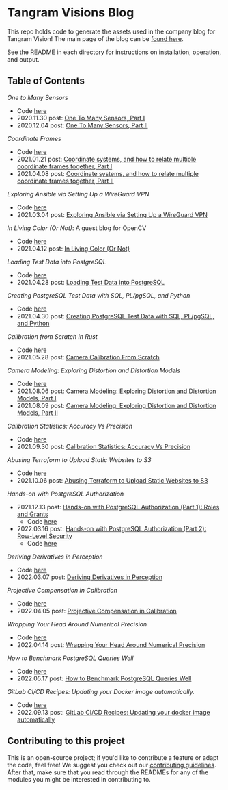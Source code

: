 # Tangram Visions Blog

This repo holds code to generate the assets used in the company blog for Tangram Vision! The main page of the blog can be [found here](https://www.tangramvision.com/blog).

See the README in each directory for instructions on installation, operation, and output.

## Table of Contents

*One to Many Sensors*

- Code [here](2020.11.30_OneToManySensors)
- 2020.11.30 post: [One To Many Sensors, Part I](https://www.tangramvision.com/blog/one-to-many-sensor-trouble-part-1)
- 2020.12.04 post: [One To Many Sensors, Part II](https://www.tangramvision.com/blog/one-to-many-sensor-trouble-part-2)

*Coordinate Frames*

- Code [here](2021.01.21_CoordinateFrames)
- 2021.01.21 post: [Coordinate systems, and how to relate multiple coordinate frames together,
Part I](https://www.tangramvision.com/blog/coordinate-systems-and-how-to-relate-multiple-coordinate-frames-together-part-1)
- 2021.04.08 post: [Coordinate systems, and how to relate multiple coordinate frames together, Part
  II](https://www.tangramvision.com/blog/rotate-scale-translate-coordinate-frames-for-multi-sensor-systems-part-2)

*Exploring Ansible via Setting Up a WireGuard VPN*

- Code [here](2021.03.04_AnsibleVpnSetup)
- 2021.03.04 post: [Exploring Ansible via Setting Up a WireGuard
  VPN](https://www.tangramvision.com/blog/exploring-ansible-via-setting-up-a-wireguard-vpn)

*In Living Color (Or Not)*: A guest blog for OpenCV

- Code [here](2021.04.12_InLivingColorOrNot)
- 2021.04.12 post: [In Living Color \(Or Not\)](https://opencv.org/in-living-color-or-not/)

*Loading Test Data into PostgreSQL*

- Code [here](2021.04.28_LoadingTestDataIntoPostgreSQL)
- 2021.04.28 post: [Loading Test Data into PostgreSQL](https://www.tangramvision.com/blog/loading-test-data-into-postgresql)

*Creating PostgreSQL Test Data with SQL, PL/pgSQL, and Python*

- Code [here](2021.04.30_GeneratingTestDataInPostgreSQL)
- 2021.04.30 post: [Creating PostgreSQL Test Data with SQL, PL/pgSQL, and Python](https://www.tangramvision.com/blog/creating-postgresql-test-data-with-sql-pl-pgsql-and-python)

*Calibration from Scratch in Rust*

- Code [here](2021.05.28_CalibrationFromScratch)
- 2021.05.28 post: [Camera Calibration From Scratch](https://www.tangramvision.com/blog/calibration-from-scratch-using-rust-part-1-of-3)

*Camera Modeling: Exploring Distortion and Distortion Models*

- Code [here](2021.08.03_LensDistortions)
- 2021.08.06 post: [Camera Modeling: Exploring Distortion and Distortion Models, Part
  I](https://www.tangramvision.com/blog/camera-modeling-exploring-distortion-and-distortion-models-part-i)
- 2021.08.09 post: [Camera Modeling: Exploring Distortion and Distortion Models, Part
  II](https://www.tangramvision.com/blog/camera-modeling-exploring-distortion-and-distortion-models-part-ii)

*Calibration Statistics: Accuracy Vs Precision*

- Code [here](2021.09.30_CalibrationStatisticsAccuracyVsPrecision)
- 2021.09.30 post: [Calibration Statistics: Accuracy Vs Precision](https://www.tangramvision.com/blog/calibration-statistics-accuracy-vs-precision)

*Abusing Terraform to Upload Static Websites to S3*

- Code [here](2021.10.06_TerraformS3Upload)
- 2021.10.06 post: [Abusing Terraform to Upload Static Websites to S3](https://www.tangramvision.com/blog/abusing-terraform-to-upload-static-websites-to-s3)

*Hands-on with PostgreSQL Authorization*

- 2021.12.13 post: [Hands-on with PostgreSQL Authorization (Part 1): Roles and Grants](https://www.tangramvision.com/blog/hands-on-with-postgresql-authorization-part-1-roles-and-grants)
  - Code [here](2021.12.13_PostgreSQLAuthorizationRolesAndGrants)
- 2022.03.16 post: [Hands-on with PostgreSQL Authorization (Part 2): Row-Level Security](https://www.tangramvision.com/blog/hands-on-with-postgresql-authorization-part-2-row-level-security)
  - Code [here](2022.03.16_PostgreSQLAuthorizationRowLevelSecurity)

*Deriving Derivatives in Perception*

- Code [here](2022.03.07_DerivingDerivativesInPerception)
- 2022.03.07 post: [Deriving Derivatives in Perception](https://www.tangramvision.com/blog/deriving-derivatives-for-perception)

*Projective Compensation in Calibration*

- Code [here](2022.04.05_ProjectiveCompensation)
- 2022.04.05 post: [Projective Compensation in Calibration](https://www.tangramvision.com/blog/projective-compensation-in-calibration)

*Wrapping Your Head Around Numerical Precision*

- Code [here](2022.04.14_WrappingYourHeadAroundNumericalPrecision)
- 2022.04.14 post: [Wrapping Your Head Around Numerical Precision](https://www.tangramvision.com/blog/wrapping-your-head-around-numerical-precision)

*How to Benchmark PostgreSQL Queries Well*

- Code [here](2022.05.17_HowToBenchmarkPostgreSQLQueriesWell)
- 2022.05.17 post: [How to Benchmark PostgreSQL Queries Well](https://www.tangramvision.com/blog/how-to-benchmark-postgresql-queries-well)

*GitLab CI/CD Recipes: Updating your Docker image automatically.*

- Code [here](2022.09.13_GitLabRecipesCommitFromCI)
- 2022.09.13 post: [GitLab CI/CD Recipes: Updating your docker image
  automatically](http://www.tangramvision.com/blog/gitlab-ci-cd-recipes-updating-your-docker-image-automatically)

## Contributing to this project

This is an open-source project; if you'd like to contribute a feature or adapt the code, feel free! We suggest you check
out our [contributing guidelines](CONTRIBUTING.md). After that, make sure that you read through the READMEs for any of
the modules you might be interested in contributing to.
